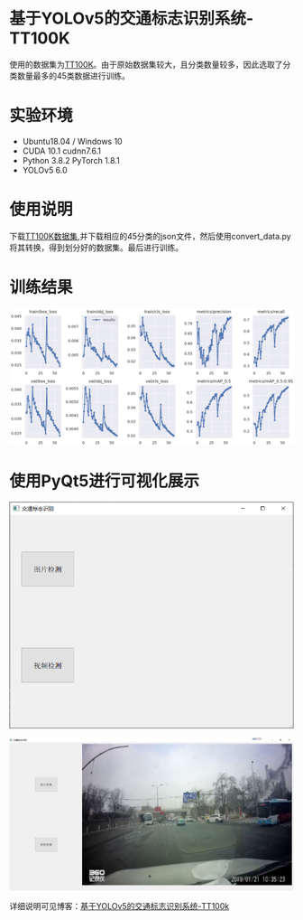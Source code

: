 # 基于YOLOv5的交通标志识别系统-TT100K

使用的数据集为[TT100K](http://cg.cs.tsinghua.edu.cn/traffic-sign/data_model_code/data.zip)。由于原始数据集较大，且分类数量较多，因此选取了分类数量最多的45类数据进行训练。

# 实验环境

- Ubuntu18.04 / Windows 10
- CUDA 10.1 cudnn7.6.1
- Python 3.8.2 PyTorch 1.8.1
- YOLOv5 6.0



# 使用说明

下载[TT100K数据集](http://cg.cs.tsinghua.edu.cn/traffic-sign/data_model_code/data.zip),并下载相应的45分类的json文件，然后使用convert_data.py将其转换，得到划分好的数据集。最后进行训练。



# 训练结果

![image-20230519155803451](assets/image-20230519155803451.png)



# 使用PyQt5进行可视化展示

![image-20230519155905054](assets/image-20230519155905054.png)



![image-20230519160002302](assets/image-20230519160002302.png)



详细说明可见博客：[基于YOLOv5的交通标志识别系统-TT100k](https://editor.csdn.net/md/?articleId=130771066)
